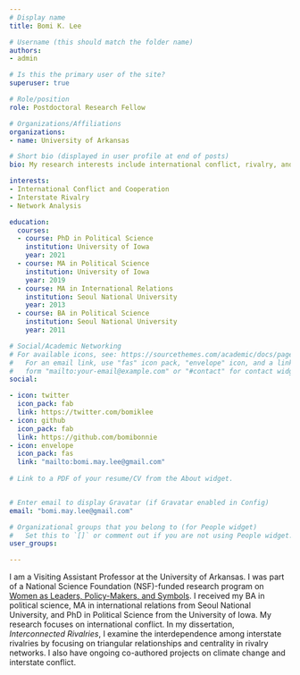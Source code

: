 ```yaml
---
# Display name
title: Bomi K. Lee

# Username (this should match the folder name)
authors:
- admin

# Is this the primary user of the site?
superuser: true

# Role/position
role: Postdoctoral Research Fellow

# Organizations/Affiliations
organizations:
- name: University of Arkansas

# Short bio (displayed in user profile at end of posts)
bio: My research interests include international conflict, rivalry, and political methodology.

interests:
- International Conflict and Cooperation
- Interstate Rivalry
- Network Analysis

education:
  courses:
  - course: PhD in Political Science
    institution: University of Iowa
    year: 2021
  - course: MA in Political Science
    institution: University of Iowa
    year: 2019
  - course: MA in International Relations
    institution: Seoul National University
    year: 2013
  - course: BA in Political Science
    institution: Seoul National University
    year: 2011

# Social/Academic Networking
# For available icons, see: https://sourcethemes.com/academic/docs/page-builder/#icons
#   For an email link, use "fas" icon pack, "envelope" icon, and a link in the
#   form "mailto:your-email@example.com" or "#contact" for contact widget.
social:

- icon: twitter
  icon_pack: fab
  link: https://twitter.com/bomiklee
- icon: github
  icon_pack: fab
  link: https://github.com/bomibonnie
- icon: envelope
  icon_pack: fas
  link: "mailto:bomi.may.lee@gmail.com"
  
# Link to a PDF of your resume/CV from the About widget.


# Enter email to display Gravatar (if Gravatar enabled in Config)
email: "bomi.may.lee@gmail.com" 

# Organizational groups that you belong to (for People widget)
#   Set this to `[]` or comment out if you are not using People widget.
user_groups:

---
```


I am a Visiting Assistant Professor at the University of Arkansas. I was part of a National Science Foundation (NSF)-funded research program on [Women as Leaders, Policy-Makers, and Symbols](https://tiffanydbarnes.weebly.com/research.html). I received my BA in political science, MA in international relations from Seoul National University, and PhD in Political Science from the University of Iowa. My research focuses on international conflict. In my dissertation, *Interconnected Rivalries*, I examine the interdependence among interstate rivalries by focusing on triangular relationships and centrality in rivalry networks. I also have ongoing co-authored projects on climate change and interstate conflict. 
